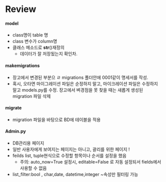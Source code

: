 # Review



#### model

- class명이 table 명
- class 변수가 column명
- 클래스 메소드로 __str__()재정의
  - 데이터가 잘 저장됬는지 확인차.

#### makemigrations

- 장고에서 변경된 부분으 ㄹ migrations 폴더안에 0001같이 명세서를 작성.
- 혹시, 오타면 마이그레이션 파일은 순정하지 말고, 마이크레이션 파일은 수정하지 말고 models.py를 수정. 장고에서 벼경점을 못 찾을  때는 새롭게 생성된 migration 파일 삭제

#### migrate

- migration 파일을 바탕으로 BD에 테이블을 적용

#### Admin.py

- DB관리용 페이지
- 일반 사용자에게 보여지는 페이지는 아니고, 괄리를 위한 페이지 !
- feilds list, tuple현식으로 수정할 항목이나 순서를 설정을 했음
  - 주의: auto_now=True 설정시, editable=False 로 자동 설정되서 fields에서 사용할 수 없음
- list_filter:bool , char,date, datetime,integer ~속성만 필터링 가능